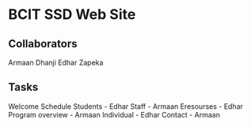 # BCIT SSD Web Site

## Collaborators
Armaan Dhanji
Edhar Zapeka

## Tasks

Welcome
Schedule
Students - Edhar
Staff - Armaan
Eresourses - Edhar
Program overview - Armaan
Individual - Edhar
Contact - Armaan
